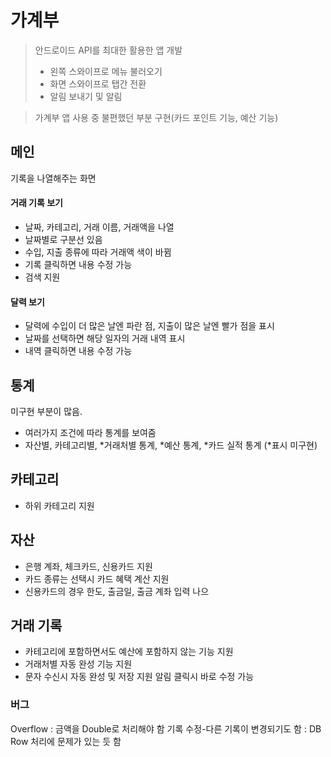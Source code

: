 # 가계부

> 안드로이드 API를 최대한 활용한 앱 개발
> - 왼쪽 스와이프로 메뉴 불러오기
> - 화면 스와이프로 탭간 전환
> - 알림 보내기 및 알림

> 가계부 앱 사용 중 불편했던 부분 구현(카드 포인트 기능, 예산 기능)

## 메인
기록을 나열해주는 화면

#### 거래 기록 보기
- 날짜, 카테고리, 거래 이름, 거래액을 나열
- 날짜별로 구분선 있음
- 수입, 지출 종류에 따라 거래액 색이 바뀜
- 기록 클릭하면 내용 수정 가능
- 검색 지원

#### 달력 보기
- 달력에 수입이 더 많은 날엔 파란 점, 지출이 많은 날엔 빨가 점을 표시
- 날짜를 선택하면 해당 일자의 거래 내역 표시
- 내역 클릭하면 내용 수정 가능

## 통계
미구현 부분이 많음.
- 여러가지 조건에 따라 통계를 보여줌
- 자산별, 카테고리별, *거래처별 통계, *예산 통계, *카드 실적 통계 (*표시 미구현)

## 카테고리
- 하위 카테고리 지원 

## 자산 
- 은행 계좌, 체크카드, 신용카드 지원
- 카드 종류는 선택시 카드 혜택 계산 지원
- 신용카드의 경우 한도, 출금일, 출금 계좌 입력 나으

## 거래 기록
- 카테고리에 포함하면서도 예산에 포함하지 않는 기능 지원
- 거래처별 자동 완성 기능 지원
- 문자 수신시 자동 완성 및 저장 지원
  알림 클릭시 바로 수정 가능



### 버그
Overflow : 금액을 Double로 처리해야 함
기록 수정-다른 기록이 변경되기도 함 : DB Row 처리에 문제가 있는 듯 함


